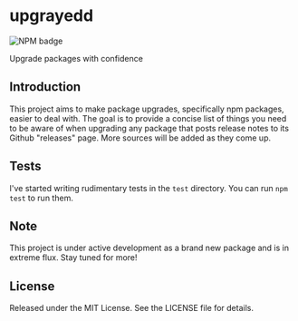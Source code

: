 # upgrayedd

![NPM badge](https://img.shields.io/npm/v/@pocuslabs/upgrayedd)

Upgrade packages with confidence

## Introduction

This project aims to make package upgrades, specifically npm packages, easier to deal with. The goal is to provide a concise list of things you need to be aware of when upgrading any package that posts release notes to its Github "releases" page. More sources will be added as they come up.

## Tests

I've started writing rudimentary tests in the `test` directory. You can run `npm test` to run them.

## Note

This project is under active development as a brand new package and is in extreme flux. Stay tuned for more!

## License

Released under the MIT License. See the LICENSE file for details.
